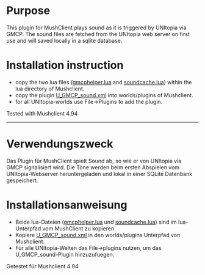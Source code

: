 # Purpose

This plugin for MushClient plays sound as it is triggered by UNItopia via GMCP.
The sound files are fetched from the UNItopia web server on first use and will
saved locally in a sqlite database.

# Installation instruction
- copy the two lua files ([gmcphelper.lua](gmcphelper.lua) and [soundcache.lua](soundcache.lua)) within the lua directory of Mushclient.
- copy the plugin [U_GMCP_sound.xml](U_GMCP_sound.xml) into worlds/plugins of Mushclient.
- for all UNItopia-worlds use File->Plugins to add the plugin.

Tested with Mushclient 4.94

---

# Verwendungszweck

Das Plugin für MushClient spielt Sound ab, so wie er von UNItopia via GMCP signalisiert wird.
Die Töne werden beim ersten Abspielen vom UNItopia-Webserver heruntergeladen und lokal in einer SQLite Datenbank gespeichert.


# Installationsanweisung
- Beide lua-Dateien ([gmcphelper.lua](gmcphelper.lua) und [soundcache.lua](soundcache.lua)) sind im lua-Unterpfad vom MushClient zu kopieren.
- Kopiere [U_GMCP_sound.xml](U_GMCP_sound.xml) in den worlds/plugins Unterpfad von Mushclient.
- Für alle UNItopia-Welten das File->plugins nutzen, um das U_GMCP_sound-Plugin hinzuzufuegen.

Getestet für Mushclient 4.94
